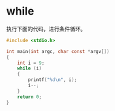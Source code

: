 # while

执行下面的代码，进行条件循环。

```c
#include <stdio.h>

int main(int argc, char const *argv[])
{
    int i = 9;
    while (i)
    {
        printf("%d\n", i);
        i--;
    }
    return 0;
}
```

